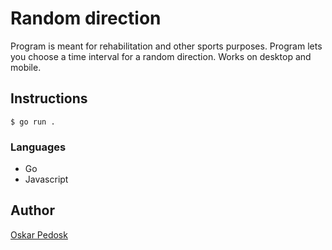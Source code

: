 # Random direction

Program is meant for rehabilitation and other sports purposes. Program lets you choose a time interval for a random direction. Works on desktop and mobile.

## Instructions
```
$ go run . 
```

### Languages
- Go
- Javascript

## Author

[Oskar Pedosk](https://github.com/oskarpedosk)
